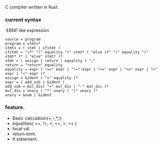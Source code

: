 C compiler written in Rust.

### current syntax
·EBNF like expression
```
source = program
program = stmts*
stmts = ( stmt | ifstmt )
ifstmt = "if" "(" equality ")" stmt* ( "else if" "(" equality ")" stmt* )* ( "else" stmt* )?
stmt = ( assign | return | equality ) ";"
return = "return" equality
equality = expr ( "==" expr | "!=" expr | "<=" expr | ">=" expr | ">" expr | "<" expr )?
assign = &ident ( "=" equality )*
expr = ( add_sub | &ident )
add_sub = mul_div( "+" mul_div | "-" mul_div )*
mul_div = unary ( "*" unary | "/" unary )*
unary = &num | &ident
```

### feature.
* Basic calculation(+,-,*,/)
* equalities( ==, !=, <, <=, >, >= )
* local val.
* return stmt.
* if statement.